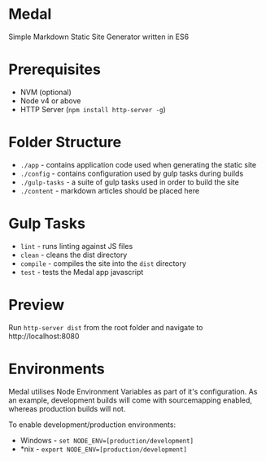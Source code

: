 # Medal
Simple Markdown Static Site Generator written in ES6

# Prerequisites
- NVM (optional)
- Node v4 or above
- HTTP Server (`npm install http-server -g`)

# Folder Structure
- `./app` - contains application code used when generating the static site
- `./config` - contains configuration used by gulp tasks during builds
- `./gulp-tasks` - a suite of gulp tasks used in order to build the site
- `./content` - markdown articles should be placed here

# Gulp Tasks
- `lint` - runs linting against JS files
- `clean` - cleans the dist directory
- `compile` - compiles the site into the `dist` directory
- `test` - tests the Medal app javascript

# Preview
Run `http-server dist` from the root folder and navigate to http://localhost:8080

# Environments
Medal utilises Node Environment Variables as part of it's configuration. As an example, development builds will come with 
sourcemapping enabled, whereas production builds will not.

To enable development/production environments:

- Windows - `set NODE_ENV=[production/development]`
- *nix - `export NODE_ENV=[production/development]`
